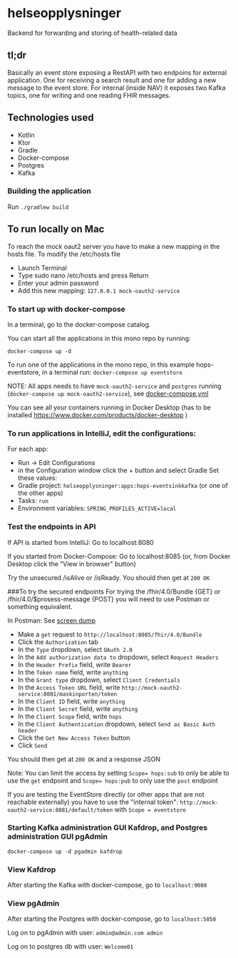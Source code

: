 # helseopplysninger
Backend for forwarding and storing of health-related data

## tl;dr
Basically an event store exposing a RestAPI with two endpoins for external application. 
One for receiving a search result and one for adding a new message to the event store.
For internal (inside NAV) it exposes two Kafka topics, one for writing and one reading FHIR messages.

## Technologies used
* Kotlin
* Ktor
* Gradle
* Docker-compose
* Postgres
* Kafka

### Building the application
Run `./gradlew build`

## To run locally on Mac
To reach the mock oaut2 server you have to make a new mapping in the hosts file.
To modify the /etc/hosts file
* Launch Terminal
* Type sudo nano /etc/hosts and press Return
* Enter your admin password
* Add this new mapping: `127.0.0.1 mock-oauth2-service`

### To start up with docker-compose
In a terminal, go to the docker-compose catalog.

You can start all the applications in this mono repo by running:

`docker-compose up -d` 

To run one of the applications in the mono repo, in this example hops-eventstore, 
in a terminal run: `docker-compose up eventstore`

NOTE: All apps needs to have `mock-oauth2-service` and `postgres` 
running (`docker-compose up mock-oauth2-service`), see [docker-compose.yml](./docker-compose/docker-compose.yml)


You can see all your containers running in Docker Desktop 
(has to be installed https://www.docker.com/products/docker-desktop )
 
### To run applications in IntelliJ, edit the configurations:
For each app:
* Run -> Edit Configurations
* in the Configuration window click the + button and select Gradle
Set these values:
* Gradle project: `helseopplysninger:apps:hops-eventsinkkafka` (or one of the other apps)
* Tasks: `run`
* Environment variables: `SPRING_PROFILES_ACTIVE=local`

### Test the endpoints in API
If API is started from IntelliJ: Go to localhost:8080

If you started from Docker-Compose: Go to localhost:8085 (or, from Docker Desktop click the "View in browser" button)

Try the unsecured /isAlive or /isReady.
You should then get at `200 OK`

###To try the secured endpoints 
For trying the /fhir/4.0/Bundle {GET} or /fhir/4.0/$prosess-message {POST}
you will need to use Postman or something equivalent.

In Postman: See [screen dump](./docs/PostmanDump.png)

* Make a `get` request to `http://localhost:8085/fhir/4.0/Bundle`
* Click the `Authorization` tab
* In the `Type` dropdown, select `OAuth 2.0`
* In the `Add authorization data to` dropdown, select `Request Headers`
* In the `Header Prefix` field, write `Bearer`
* In the `Token name` field, write `anything`
* In the `Grant type` dropdown, select `Client Credentials`
* In the `Access Token URL` field, write `http://mock-oauth2-service:8081/maskinporten/token`
* In the `Client ID` field, write `anything`
* In the `Client Secret` field, write `anything`
* In the `Client Scope` field, write `hops`
* In the `Client Authentication` dropdown, select `Send as Basic Auth header`
* Click the `Get New Access Token` button
* Click `Send`

You should then get at `200 OK` and a response JSON

Note: You can limit the access by setting `Scope= hops:sub` to only be able to use the `get` endpoint
and `Scope= hops:pub` to only use the `post` endpoint

If you are testing the EventStore directly 
(or other apps that are not reachable externally) you have to use the "internal token":
`http://mock-oauth2-service:8081/default/token` with `Scope = eventstore`

### Starting Kafka administration GUI Kafdrop, and Postgres administration GUI pgAdmin
`docker-compose up -d pgadmin kafdrop`

### View Kafdrop
After starting the Kafka with docker-compose, go to `localhost:9000`

### View pgAdmin
After starting the Postgres with docker-compose, go to `localhost:5050`

Log on to pgAdmin with user: `admin@admin.com admin`

Log on to postgres db with user: `Welcome01`

